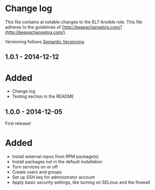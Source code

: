 # Change log

This file contains al notable changes to the EL7 Ansible role. This file adheres to the guidelines of [http://keepachangelog.com/](http://keepachangelog.com/).

Versioning follows [Semantic Versioning](http://semver.org/).
## 1.0.1 - 2014-12-12

# Added

- Change log
- Testing section in the README

## 1.0.0 - 2014-12-05

First release!

# Added

- Install external repos from RPM package(s)
- Install packages not in the default installation
- Turn services on or off
- Create users and groups
- Set up SSH key for administrator account
- Apply basic security settings, like turning on SELinux and the firewall

